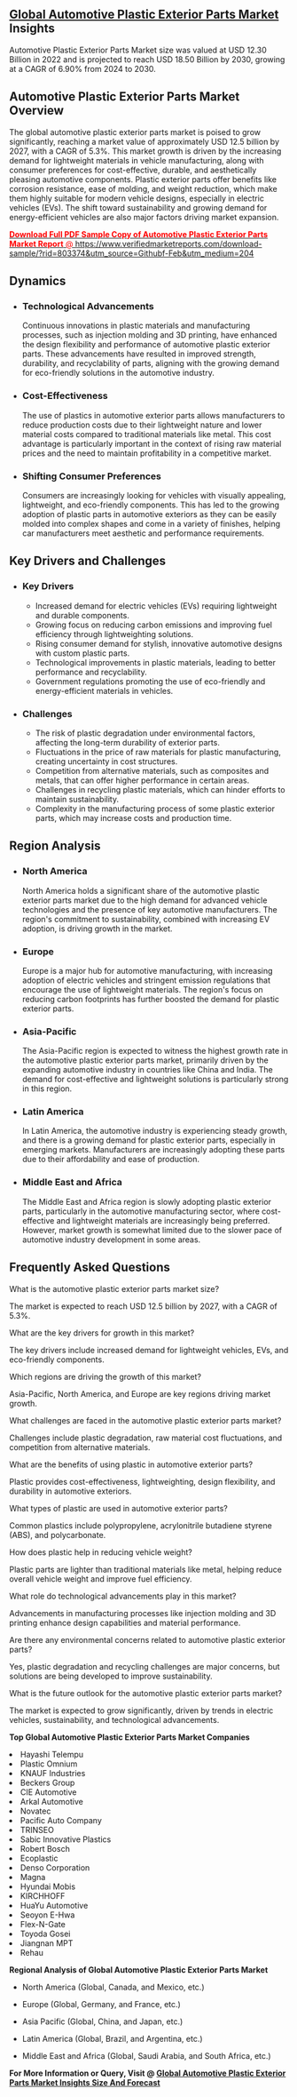 <h2><a href="https://www.verifiedmarketreports.com/download-sample/?rid=803374&amp;utm_source=Githubf&amp;utm_medium=204" target="_blank">Global Automotive Plastic Exterior Parts Market</a> Insights</h2><p>Automotive Plastic Exterior Parts Market size was valued at USD 12.30 Billion in 2022 and is projected to reach USD 18.50 Billion by 2030, growing at a CAGR of 6.90% from 2024 to 2030.</p><p> <h2>Automotive Plastic Exterior Parts Market Overview</h2> <p>The global automotive plastic exterior parts market is poised to grow significantly, reaching a market value of approximately USD 12.5 billion by 2027, with a CAGR of 5.3%. This market growth is driven by the increasing demand for lightweight materials in vehicle manufacturing, along with consumer preferences for cost-effective, durable, and aesthetically pleasing automotive components. Plastic exterior parts offer benefits like corrosion resistance, ease of molding, and weight reduction, which make them highly suitable for modern vehicle designs, especially in electric vehicles (EVs). The shift toward sustainability and growing demand for energy-efficient vehicles are also major factors driving market expansion.</p> <p><a href="#"><p><span class=""><span style="color: #ff0000;"><strong>Download Full PDF Sample Copy of Automotive Plastic Exterior Parts Market Report</strong> @ </span><a href="https://www.verifiedmarketreports.com/download-sample/?rid=803374&amp;utm_source=Githubf-Feb&amp;utm_medium=204" target="_blank">https://www.verifiedmarketreports.com/download-sample/?rid=803374&amp;utm_source=Githubf-Feb&amp;utm_medium=204</a></span></p></a></p> <h2>Dynamics</h2> <ul> <li><h3>Technological Advancements</h3> <p>Continuous innovations in plastic materials and manufacturing processes, such as injection molding and 3D printing, have enhanced the design flexibility and performance of automotive plastic exterior parts. These advancements have resulted in improved strength, durability, and recyclability of parts, aligning with the growing demand for eco-friendly solutions in the automotive industry.</p> </li> <li><h3>Cost-Effectiveness</h3> <p>The use of plastics in automotive exterior parts allows manufacturers to reduce production costs due to their lightweight nature and lower material costs compared to traditional materials like metal. This cost advantage is particularly important in the context of rising raw material prices and the need to maintain profitability in a competitive market.</p> </li> <li><h3>Shifting Consumer Preferences</h3> <p>Consumers are increasingly looking for vehicles with visually appealing, lightweight, and eco-friendly components. This has led to the growing adoption of plastic parts in automotive exteriors as they can be easily molded into complex shapes and come in a variety of finishes, helping car manufacturers meet aesthetic and performance requirements.</p> </li> </ul> <h2>Key Drivers and Challenges</h2> <ul> <li><h3>Key Drivers</h3> <ul> <li>Increased demand for electric vehicles (EVs) requiring lightweight and durable components.</li> <li>Growing focus on reducing carbon emissions and improving fuel efficiency through lightweighting solutions.</li> <li>Rising consumer demand for stylish, innovative automotive designs with custom plastic parts.</li> <li>Technological improvements in plastic materials, leading to better performance and recyclability.</li> <li>Government regulations promoting the use of eco-friendly and energy-efficient materials in vehicles.</li> </ul> </li> <li><h3>Challenges</h3> <ul> <li>The risk of plastic degradation under environmental factors, affecting the long-term durability of exterior parts.</li> <li>Fluctuations in the price of raw materials for plastic manufacturing, creating uncertainty in cost structures.</li> <li>Competition from alternative materials, such as composites and metals, that can offer higher performance in certain areas.</li> <li>Challenges in recycling plastic materials, which can hinder efforts to maintain sustainability.</li> <li>Complexity in the manufacturing process of some plastic exterior parts, which may increase costs and production time.</li> </ul> </li> </ul> <h2>Region Analysis</h2> <ul> <li><h3>North America</h3> <p>North America holds a significant share of the automotive plastic exterior parts market due to the high demand for advanced vehicle technologies and the presence of key automotive manufacturers. The region's commitment to sustainability, combined with increasing EV adoption, is driving growth in the market.</p> </li> <li><h3>Europe</h3> <p>Europe is a major hub for automotive manufacturing, with increasing adoption of electric vehicles and stringent emission regulations that encourage the use of lightweight materials. The region's focus on reducing carbon footprints has further boosted the demand for plastic exterior parts.</p> </li> <li><h3>Asia-Pacific</h3> <p>The Asia-Pacific region is expected to witness the highest growth rate in the automotive plastic exterior parts market, primarily driven by the expanding automotive industry in countries like China and India. The demand for cost-effective and lightweight solutions is particularly strong in this region.</p> </li> <li><h3>Latin America</h3> <p>In Latin America, the automotive industry is experiencing steady growth, and there is a growing demand for plastic exterior parts, especially in emerging markets. Manufacturers are increasingly adopting these parts due to their affordability and ease of production.</p> </li> <li><h3>Middle East and Africa</h3> <p>The Middle East and Africa region is slowly adopting plastic exterior parts, particularly in the automotive manufacturing sector, where cost-effective and lightweight materials are increasingly being preferred. However, market growth is somewhat limited due to the slower pace of automotive industry development in some areas.</p> </li> </ul> <h2>Frequently Asked Questions</h2> <p>What is the automotive plastic exterior parts market size? </p> <p>The market is expected to reach USD 12.5 billion by 2027, with a CAGR of 5.3%.</p> <p>What are the key drivers for growth in this market? </p> <p>The key drivers include increased demand for lightweight vehicles, EVs, and eco-friendly components.</p> <p>Which regions are driving the growth of this market? </p> <p>Asia-Pacific, North America, and Europe are key regions driving market growth.</p> <p>What challenges are faced in the automotive plastic exterior parts market? </p> <p>Challenges include plastic degradation, raw material cost fluctuations, and competition from alternative materials.</p> <p>What are the benefits of using plastic in automotive exterior parts? </p> <p>Plastic provides cost-effectiveness, lightweighting, design flexibility, and durability in automotive exteriors.</p> <p>What types of plastic are used in automotive exterior parts? </p> <p>Common plastics include polypropylene, acrylonitrile butadiene styrene (ABS), and polycarbonate.</p> <p>How does plastic help in reducing vehicle weight? </p> <p>Plastic parts are lighter than traditional materials like metal, helping reduce overall vehicle weight and improve fuel efficiency.</p> <p>What role do technological advancements play in this market? </p> <p>Advancements in manufacturing processes like injection molding and 3D printing enhance design capabilities and material performance.</p> <p>Are there any environmental concerns related to automotive plastic exterior parts? </p> <p>Yes, plastic degradation and recycling challenges are major concerns, but solutions are being developed to improve sustainability.</p> <p>What is the future outlook for the automotive plastic exterior parts market? </p> <p>The market is expected to grow significantly, driven by trends in electric vehicles, sustainability, and technological advancements.</p> </p><p><strong>Top Global Automotive Plastic Exterior Parts Market Companies</strong></p><div data-test-id=""><p><li>Hayashi Telempu</li><li> Plastic Omnium</li><li> KNAUF Industries</li><li> Beckers Group</li><li> CIE Automotive</li><li> Arkal Automotive</li><li> Novatec</li><li> Pacific Auto Company</li><li> TRINSEO</li><li> Sabic Innovative Plastics</li><li> Robert Bosch</li><li> Ecoplastic</li><li> Denso Corporation</li><li> Magna</li><li> Hyundai Mobis</li><li> KIRCHHOFF</li><li> HuaYu Automotive</li><li> Seoyon E-Hwa</li><li> Flex-N-Gate</li><li> Toyoda Gosei</li><li> Jiangnan MPT</li><li> Rehau</li></p><div><strong>Regional Analysis of&nbsp;Global Automotive Plastic Exterior Parts Market</strong></div><ul><li dir="ltr"><p dir="ltr">North America&nbsp;(Global, Canada, and Mexico, etc.)</p></li><li dir="ltr"><p dir="ltr">Europe (Global, Germany, and France, etc.)</p></li><li dir="ltr"><p dir="ltr">Asia Pacific&nbsp;(Global, China, and Japan, etc.)</p></li><li dir="ltr"><p dir="ltr">Latin America&nbsp;(Global, Brazil, and Argentina, etc.)</p></li><li dir="ltr">Middle East and Africa&nbsp;(Global, Saudi Arabia, and South Africa, etc.)</li></ul><p><strong>For More Information or Query, Visit @&nbsp;</strong><strong><a href="https://www.verifiedmarketreports.com/product/automotive-plastic-exterior-parts-market/?utm_source=Githubf&amp;utm_medium=204" target="_blank">Global Automotive Plastic Exterior Parts Market Insights Size And Forecast</a></strong></p></div>
